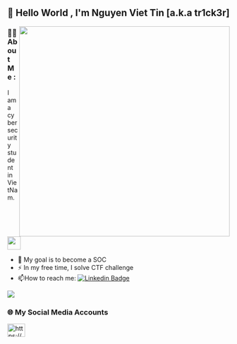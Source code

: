 ## 👋 Hello World , I'm Nguyen Viet Tin [a.k.a tr1ck3r]

<img align="right" src="https://i.pinimg.com/originals/a4/38/b3/a438b351b2d622c4940d5325b22d6225.gif" width="477">

### :woman_technologist: About Me :
I am a cyber security student in VietNam. <img src="https://media.giphy.com/media/WUlplcMpOCEmTGBtBW/giphy.gif" width="30"> 
- :telescope: My goal is to become a SOC 
- :zap: In my free time, I solve CTF challenge 
- :mailbox:How to reach me: [![Linkedin Badge](https://img.shields.io/badge/-vieTins-blue?style=flat&logo=Linkedin&logoColor=white)](https://www.linkedin.com/in/vi%E1%BB%87t-t%C3%ADn-nguy%E1%BB%85n-0b4196329/)

![](https://komarev.com/ghpvc/?username=vieTins&color=lightgrey)

### 🌐 My Social Media Accounts 

<a href="https://www.facebook.com/ziet.tins" target="blank"><img align="center" src="https://raw.githubusercontent.com/rahuldkjain/github-profile-readme-generator/master/src/images/icons/Social/facebook.svg" alt="https://www.facebook.com/ziet.tins" height="30" width="40" /></a>
